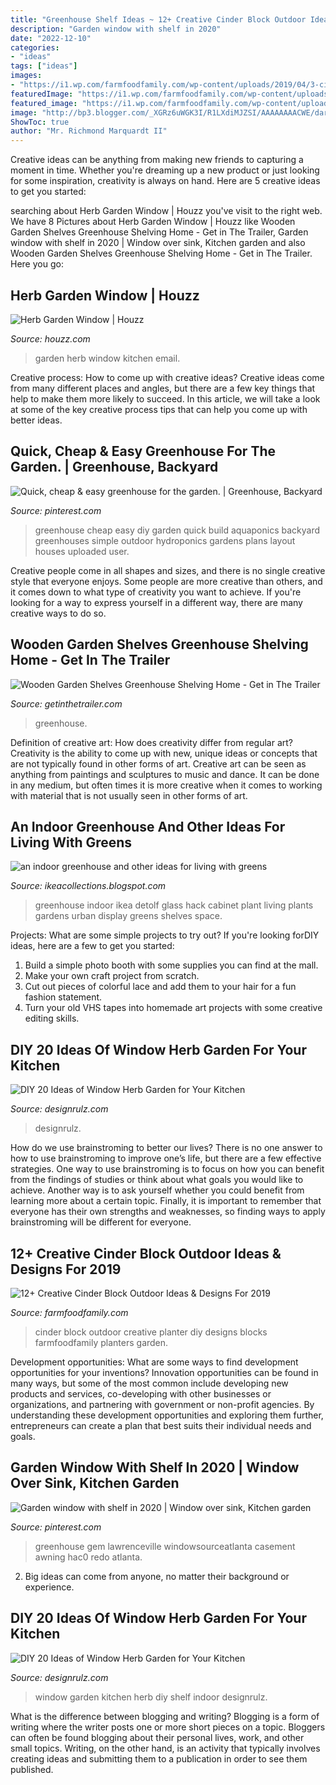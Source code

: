 ```yaml
---
title: "Greenhouse Shelf Ideas ~ 12+ Creative Cinder Block Outdoor Ideas &amp; Designs For 2019"
description: "Garden window with shelf in 2020"
date: "2022-12-10"
categories:
- "ideas"
tags: ["ideas"]
images:
- "https://i1.wp.com/farmfoodfamily.com/wp-content/uploads/2019/04/3-cinder-block-outdoor-ideas.png?resize=700%2C2000&amp;ssl=1"
featuredImage: "https://i1.wp.com/farmfoodfamily.com/wp-content/uploads/2019/04/3-cinder-block-outdoor-ideas.png?resize=700%2C2000&amp;ssl=1"
featured_image: "https://i1.wp.com/farmfoodfamily.com/wp-content/uploads/2019/04/3-cinder-block-outdoor-ideas.png?resize=700%2C2000&amp;ssl=1"
image: "http://bp3.blogger.com/_XGRz6uWGK3I/R1LXdiMJZSI/AAAAAAAACWE/darb7gYOSgw/s1600-R/detolf3.jpg"
ShowToc: true
author: "Mr. Richmond Marquardt II"
---
```



Creative ideas can be anything from making new friends to capturing a moment in time. Whether you're dreaming up a new product or just looking for some inspiration, creativity is always on hand. Here are 5 creative ideas to get you started: 

	

		
searching about Herb Garden Window | Houzz you've visit to the right web. We have 8 Pictures about Herb Garden Window | Houzz like Wooden Garden Shelves Greenhouse Shelving Home - Get in The Trailer, Garden window with shelf in 2020 | Window over sink, Kitchen garden and also Wooden Garden Shelves Greenhouse Shelving Home - Get in The Trailer. Here you go:
		
    
## Herb Garden Window | Houzz

<img loading=lazy src="https://st.hzcdn.com/fimgs/88f15a2a0f3149bb_6390-w500-h666-b0-p0--eclectic-kitchen.jpg" onerror="this.onerror=null;this.src='https://tse1.mm.bing.net/th?id=OIP.sTvKNaPyWgPJWcbuqJyu5AHaJ3&amp;pid=15.1';" alt="Herb Garden Window | Houzz">

_Source: houzz.com_

>garden herb window kitchen email. 

	

Creative process: How to come up with creative ideas?
Creative ideas come from many different places and angles, but there are a few key things that help to make them more likely to succeed. In this article, we will take a look at some of the key creative process tips that can help you come up with better ideas.

    
## Quick, Cheap &amp; Easy Greenhouse For The Garden. | Greenhouse, Backyard

<img loading=lazy src="https://i.pinimg.com/originals/05/9a/8f/059a8f4de806c43109b715b9fa4ec2e8.jpg" onerror="this.onerror=null;this.src='https://tse2.mm.bing.net/th?id=OIP.Z5Z7A7NIuSsgmwXT2QFFDAHaFj&amp;pid=15.1';" alt="Quick, cheap &amp; easy greenhouse for the garden. | Greenhouse, Backyard">

_Source: pinterest.com_

>greenhouse cheap easy diy garden quick build aquaponics backyard greenhouses simple outdoor hydroponics gardens plans layout houses uploaded user. 

	

Creative people come in all shapes and sizes, and there is no single creative style that everyone enjoys. Some people are more creative than others, and it comes down to what type of creativity you want to achieve. If you're looking for a way to express yourself in a different way, there are many creative ways to do so.

    
## Wooden Garden Shelves Greenhouse Shelving Home - Get In The Trailer

<img loading=lazy src="https://cdn.getinthetrailer.com/wp-content/uploads/wooden-garden-shelves-greenhouse-shelving-home_103671.jpg" onerror="this.onerror=null;this.src='https://tse1.mm.bing.net/th?id=OIP.g9D8V4-SXHp86jy-1Bu-9AHaKP&amp;pid=15.1';" alt="Wooden Garden Shelves Greenhouse Shelving Home - Get in The Trailer">

_Source: getinthetrailer.com_

>greenhouse. 

	

Definition of creative art: How does creativity differ from regular art?
Creativity is the ability to come up with new, unique ideas or concepts that are not typically found in other forms of art. Creative art can be seen as anything from paintings and sculptures to music and dance. It can be done in any medium, but often times it is more creative when it comes to working with material that is not usually seen in other forms of art.

    
## An Indoor Greenhouse And Other Ideas For Living With Greens

<img loading=lazy src="http://bp3.blogger.com/_XGRz6uWGK3I/R1LXdiMJZSI/AAAAAAAACWE/darb7gYOSgw/s1600-R/detolf3.jpg" onerror="this.onerror=null;this.src='https://tse2.mm.bing.net/th?id=OIP.6sIq04LXamZ7WfqF41Z83QHaJ4&amp;pid=15.1';" alt="an indoor greenhouse and other ideas for living with greens">

_Source: ikeacollections.blogspot.com_

>greenhouse indoor ikea detolf glass hack cabinet plant living plants gardens urban display greens shelves space. 

	

Projects: What are some simple projects to try out?
If you're looking forDIY ideas, here are a few to get you started: 
1. Build a simple photo booth with some supplies you can find at the mall.
2. Make your own craft project from scratch.
3. Cut out pieces of colorful lace and add them to your hair for a fun fashion statement. 
4. Turn your old VHS tapes into homemade art projects with some creative editing skills.

    
## DIY 20 Ideas Of Window Herb Garden For Your Kitchen

<img loading=lazy src="https://cdn.designrulz.com/wp-content/uploads/2015/03/shelf-window_designrulz-5.jpg" onerror="this.onerror=null;this.src='https://tse3.mm.bing.net/th?id=OIP.CbkWNb_hiQbJron1_ULCJgHaLH&amp;pid=15.1';" alt="DIY 20 Ideas of Window Herb Garden for Your Kitchen">

_Source: designrulz.com_

>designrulz. 

	

How do we use brainstroming to better our lives?
There is no one answer to how to use brainstroming to improve one’s life, but there are a few effective strategies. One way to use brainstroming is to focus on how you can benefit from the findings of studies or think about what goals you would like to achieve. Another way is to ask yourself whether you could benefit from learning more about a certain topic. Finally, it is important to remember that everyone has their own strengths and weaknesses, so finding ways to apply brainstroming will be different for everyone.

    
## 12+ Creative Cinder Block Outdoor Ideas &amp; Designs For 2019

<img loading=lazy src="https://i1.wp.com/farmfoodfamily.com/wp-content/uploads/2019/04/3-cinder-block-outdoor-ideas.png?resize=700%2C2000&amp;ssl=1" onerror="this.onerror=null;this.src='https://tse3.mm.bing.net/th?id=OIP.uG4ttSDrD6dH0OxWAEA5jwHaVK&amp;pid=15.1';" alt="12+ Creative Cinder Block Outdoor Ideas &amp; Designs For 2019">

_Source: farmfoodfamily.com_

>cinder block outdoor creative planter diy designs blocks farmfoodfamily planters garden. 

	

Development opportunities: What are some ways to find development opportunities for your inventions?
Innovation opportunities can be found in many ways, but some of the most common include developing new products and services, co-developing with other businesses or organizations, and partnering with government or non-profit agencies. By understanding these development opportunities and exploring them further, entrepreneurs can create a plan that best suits their individual needs and goals.

    
## Garden Window With Shelf In 2020 | Window Over Sink, Kitchen Garden

<img loading=lazy src="https://i.pinimg.com/originals/e9/56/79/e9567907affb2134c6e1680bbc59dcba.jpg" onerror="this.onerror=null;this.src='https://tse2.mm.bing.net/th?id=OIP.R20JZxZGCxr04-6NVqjedgHaHa&amp;pid=15.1';" alt="Garden window with shelf in 2020 | Window over sink, Kitchen garden">

_Source: pinterest.com_

>greenhouse gem lawrenceville windowsourceatlanta casement awning hac0 redo atlanta. 

	

2. Big ideas can come from anyone, no matter their background or experience.

    
## DIY 20 Ideas Of Window Herb Garden For Your Kitchen

<img loading=lazy src="https://cdn.designrulz.com/wp-content/uploads/2015/03/shelf-window_designrulz-3.jpg" onerror="this.onerror=null;this.src='https://tse3.mm.bing.net/th?id=OIP.7pyzYBWydqqpOnDl32Ie6gHaLJ&amp;pid=15.1';" alt="DIY 20 Ideas of Window Herb Garden for Your Kitchen">

_Source: designrulz.com_

>window garden kitchen herb diy shelf indoor designrulz. 

	

What is the difference between blogging and writing?
Blogging is a form of writing where the writer posts one or more short pieces on a topic. Bloggers can often be found blogging about their personal lives, work, and other small topics. Writing, on the other hand, is an activity that typically involves creating ideas and submitting them to a publication in order to see them published.

